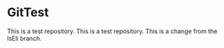 # GitTest

This is a test repository.
This is a test repository.
This is a change from the lsEli branch.
